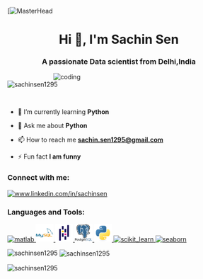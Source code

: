 [![MasterHead](https://image.shutterstock.com/image-vector/data-science-banner-web-icon-260nw-1567366987.jpg)
<h1 align="center">Hi 👋, I'm Sachin Sen</h1>
<h3 align="center">A passionate Data scientist from Delhi,India</h3>
<img align="right" alt="coding" width="400" src="https://assets.datacamp.com/production/repositories/5666/datasets/9a5790717ccd1e1f89c427edbd3a20506cdaec68/ds_l.png">

<p align="left"> <img src="https://komarev.com/ghpvc/?username=sachinsen1295&label=Profile%20views&color=0e75b6&style=flat" alt="sachinsen1295" /> </p>

<p align="left"> <a href="https://twitter.com/" target="blank"><img src="https://img.shields.io/twitter/follow/?logo=twitter&style=for-the-badge" alt="" /></a> </p>

- 🌱 I’m currently learning **Python**

- 💬 Ask me about **Python**

- 📫 How to reach me **sachin.sen1295@gmail.com**

- ⚡ Fun fact **I am funny**

<h3 align="left">Connect with me:</h3>
<p align="left">
<a href="https://linkedin.com/in/www.linkedin.com/in/sachinsen" target="blank"><img align="center" src="https://raw.githubusercontent.com/rahuldkjain/github-profile-readme-generator/master/src/images/icons/Social/linked-in-alt.svg" alt="www.linkedin.com/in/sachinsen" height="30" width="40" /></a>
</p>

<h3 align="left">Languages and Tools:</h3>
<p align="left"> <a href="https://www.mathworks.com/" target="_blank" rel="noreferrer"> <img src="https://upload.wikimedia.org/wikipedia/commons/2/21/Matlab_Logo.png" alt="matlab" width="40" height="40"/> </a> <a href="https://www.mysql.com/" target="_blank" rel="noreferrer"> <img src="https://raw.githubusercontent.com/devicons/devicon/master/icons/mysql/mysql-original-wordmark.svg" alt="mysql" width="40" height="40"/> </a> <a href="https://pandas.pydata.org/" target="_blank" rel="noreferrer"> <img src="https://raw.githubusercontent.com/devicons/devicon/2ae2a900d2f041da66e950e4d48052658d850630/icons/pandas/pandas-original.svg" alt="pandas" width="40" height="40"/> </a> <a href="https://www.postgresql.org" target="_blank" rel="noreferrer"> <img src="https://raw.githubusercontent.com/devicons/devicon/master/icons/postgresql/postgresql-original-wordmark.svg" alt="postgresql" width="40" height="40"/> </a> <a href="https://www.python.org" target="_blank" rel="noreferrer"> <img src="https://raw.githubusercontent.com/devicons/devicon/master/icons/python/python-original.svg" alt="python" width="40" height="40"/> </a> <a href="https://scikit-learn.org/" target="_blank" rel="noreferrer"> <img src="https://upload.wikimedia.org/wikipedia/commons/0/05/Scikit_learn_logo_small.svg" alt="scikit_learn" width="40" height="40"/> </a> <a href="https://seaborn.pydata.org/" target="_blank" rel="noreferrer"> <img src="https://seaborn.pydata.org/_images/logo-mark-lightbg.svg" alt="seaborn" width="40" height="40"/> </a> </p>

<p><img align="left" src="https://github-readme-stats.vercel.app/api/top-langs?username=sachinsen1295&show_icons=true&locale=en&layout=compact" alt="sachinsen1295" /></p>

<p>&nbsp;<img align="center" src="https://github-readme-stats.vercel.app/api?username=sachinsen1295&show_icons=true&locale=en" alt="sachinsen1295" /></p>

<p><img align="center" src="https://github-readme-streak-stats.herokuapp.com/?user=sachinsen1295&" alt="sachinsen1295" /></p>
